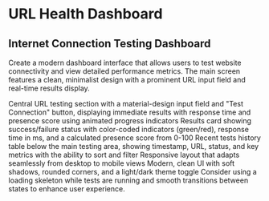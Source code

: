 # URL Health Dashboard
## Internet Connection Testing Dashboard

Create a modern dashboard interface that allows users to test website connectivity and view detailed performance metrics. The main screen features a clean, minimalist design with a prominent URL input field and real-time results display.

Central URL testing section with a material-design input field and "Test Connection" button, displaying immediate results with response time and presence score using animated progress indicators
Results card showing success/failure status with color-coded indicators (green/red), response time in ms, and a calculated presence score from 0-100
Recent tests history table below the main testing area, showing timestamp, URL, status, and key metrics with the ability to sort and filter
Responsive layout that adapts seamlessly from desktop to mobile views
Modern, clean UI with soft shadows, rounded corners, and a light/dark theme toggle
Consider using a loading skeleton while tests are running and smooth transitions between states to enhance user experience.


